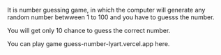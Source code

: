 It is number guessing game, in which the computer will generate any random number betwween 1 to 100 and you have to guesss the number.

You will get only 10 chance to guess the correct number.

You can play game guess-number-lyart.vercel.app here.
